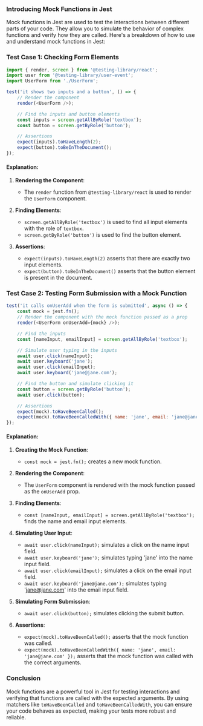 ### Introducing Mock Functions in Jest

Mock functions in Jest are used to test the interactions between different parts of your code. They allow you to simulate the behavior of complex functions and verify how they are called. Here's a breakdown of how to use and understand mock functions in Jest:


### Test Case 1: Checking Form Elements

```javascript
import { render, screen } from '@testing-library/react';
import user from '@testing-library/user-event';
import UserForm from './UserForm';

test('it shows two inputs and a button', () => {
    // Render the component
    render(<UserForm />);

    // Find the inputs and button elements
    const inputs = screen.getAllByRole('textbox');
    const button = screen.getByRole('button');

    // Assertions
    expect(inputs).toHaveLength(2);
    expect(button).toBeInTheDocument();
});
```

#### Explanation:

1. **Rendering the Component**: 
   - The `render` function from `@testing-library/react` is used to render the `UserForm` component.
   
2. **Finding Elements**:
   - `screen.getAllByRole('textbox')` is used to find all input elements with the role of `textbox`.
   - `screen.getByRole('button')` is used to find the button element.

3. **Assertions**:
   - `expect(inputs).toHaveLength(2)` asserts that there are exactly two input elements.
   - `expect(button).toBeInTheDocument()` asserts that the button element is present in the document.

### Test Case 2: Testing Form Submission with a Mock Function

```javascript
test('it calls onUserAdd when the form is submitted', async () => {
    const mock = jest.fn();
    // Render the component with the mock function passed as a prop
    render(<UserForm onUserAdd={mock} />);

    // Find the inputs
    const [nameInput, emailInput] = screen.getAllByRole('textbox');

    // Simulate user typing in the inputs
    await user.click(nameInput);
    await user.keyboard('jane');
    await user.click(emailInput);
    await user.keyboard('jane@jane.com');

    // Find the button and simulate clicking it
    const button = screen.getByRole('button');
    await user.click(button);

    // Assertions
    expect(mock).toHaveBeenCalled();
    expect(mock).toHaveBeenCalledWith({ name: 'jane', email: 'jane@jane.com' });
});
```

#### Explanation:

1. **Creating the Mock Function**:
   - `const mock = jest.fn();` creates a new mock function.

2. **Rendering the Component**:
   - The `UserForm` component is rendered with the mock function passed as the `onUserAdd` prop.

3. **Finding Elements**:
   - `const [nameInput, emailInput] = screen.getAllByRole('textbox');` finds the name and email input elements.
   
4. **Simulating User Input**:
   - `await user.click(nameInput);` simulates a click on the name input field.
   - `await user.keyboard('jane');` simulates typing 'jane' into the name input field.
   - `await user.click(emailInput);` simulates a click on the email input field.
   - `await user.keyboard('jane@jane.com');` simulates typing 'jane@jane.com' into the email input field.

5. **Simulating Form Submission**:
   - `await user.click(button);` simulates clicking the submit button.

6. **Assertions**:
   - `expect(mock).toHaveBeenCalled();` asserts that the mock function was called.
   - `expect(mock).toHaveBeenCalledWith({ name: 'jane', email: 'jane@jane.com' });` asserts that the mock function was called with the correct arguments.

### Conclusion

Mock functions are a powerful tool in Jest for testing interactions and verifying that functions are called with the expected arguments. By using matchers like `toHaveBeenCalled` and `toHaveBeenCalledWith`, you can ensure your code behaves as expected, making your tests more robust and reliable.